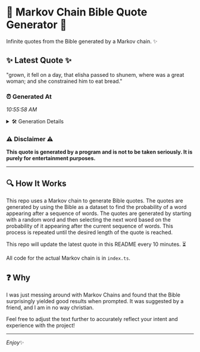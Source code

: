 # 📖 Markov Chain Bible Quote Generator 📖

Infinite quotes from the Bible generated by a Markov chain. ✨

## ✨ Latest Quote ✨
"grown, it fell on a day, that elisha passed to shunem, where was a great woman; and she constrained him to eat bread."

### ⏰ Generated At
*10:55:58 AM*

<details>
    <summary>🛠️ Generation Details</summary>
    <p>
        <strong>🌱 Seed:</strong> grown,<br>
        <strong>🔄 Iterations:</strong> 22<br>
        <strong>📜 Context History:</strong><br>[ grown, ]: it<br>[ grown,, it ]: fell<br>[ grown,, it, fell ]: on<br>[ grown,, it, fell, on ]: a<br>[ grown,, it, fell, on, a ]: day,<br>[ grown,, it, fell, on, a, day, ]: that<br>[ it, fell, on, a, day,, that ]: elisha<br>[ fell, on, a, day,, that, elisha ]: passed<br>[ on, a, day,, that, elisha, passed ]: to<br>[ a, day,, that, elisha, passed, to ]: shunem,<br>[ day,, that, elisha, passed, to, shunem, ]: where<br>[ that, elisha, passed, to, shunem,, where ]: was<br>[ elisha, passed, to, shunem,, where, was ]: a<br>[ passed, to, shunem,, where, was, a ]: great<br>[ to, shunem,, where, was, a, great ]: woman;<br>[ shunem,, where, was, a, great, woman; ]: and<br>[ where, was, a, great, woman;, and ]: she<br>[ was, a, great, woman;, and, she ]: constrained<br>[ a, great, woman;, and, she, constrained ]: him<br>[ great, woman;, and, she, constrained, him ]: to<br>[ woman;, and, she, constrained, him, to ]: eat<br>[ and, she, constrained, him, to, eat ]: bread.<br>
    </p>
</details>

### ⚠️ Disclaimer ⚠️
**This quote is generated by a program and is not to be taken seriously. It is purely for entertainment purposes.**

---

## 🔍 How It Works

This repo uses a Markov chain to generate Bible quotes. The quotes are generated by using the Bible as a dataset to find the probability of a word appearing after a sequence of words. The quotes are generated by starting with a random word and then selecting the next word based on the probability of it appearing after the current sequence of words. This process is repeated until the desired length of the quote is reached.

This repo will update the latest quote in this README every 10 minutes. ⏳

All code for the actual Markov chain is in `index.ts`.

## ❓ Why

I was just messing around with Markov Chains and found that the Bible surprisingly yielded good results when prompted. 
It was suggested by a friend, and I am in no way christian.

Feel free to adjust the text further to accurately reflect your intent and experience with the project!

---

*Enjoy*✨
